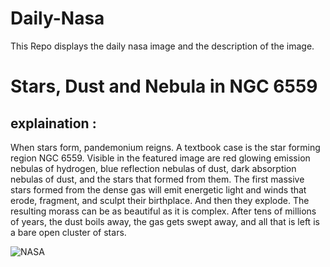 # Daily-Nasa

This Repo displays the daily nasa image and the description of the image.

<!--NASA-->
# Stars, Dust and Nebula in NGC 6559
## explaination :

When stars form, pandemonium reigns.  A textbook case is the star forming region NGC 6559.  Visible in the featured image are red glowing emission nebulas of hydrogen, blue reflection nebulas of dust, dark absorption nebulas of dust, and the stars that formed from them.  The first massive stars formed from the dense gas will emit energetic light and winds that erode, fragment, and sculpt their birthplace.  And then they explode. The resulting morass can be as beautiful as it is complex.  After tens of millions of years, the dust boils away, the gas gets swept away, and all that is left is a bare open cluster of stars.

![NASA](https://apod.nasa.gov/apod/image/2307/NGC6559_Block_960.jpg)
<!--/NASA-->
